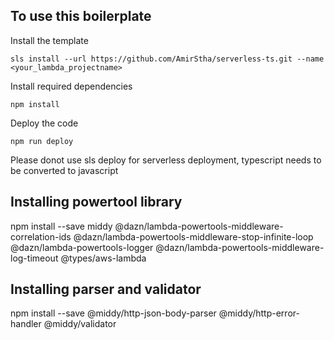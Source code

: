 ## To use this boilerplate

Install the template

```
sls install --url https://github.com/AmirStha/serverless-ts.git --name <your_lambda_projectname>
```

Install required dependencies

```
npm install
```

Deploy the code

```
npm run deploy
```

Please donot use sls deploy for serverless deployment, typescript needs to be converted to javascript

## Installing powertool library

npm install --save middy @dazn/lambda-powertools-middleware-correlation-ids @dazn/lambda-powertools-middleware-stop-infinite-loop @dazn/lambda-powertools-logger @dazn/lambda-powertools-middleware-log-timeout @types/aws-lambda

## Installing parser and validator

npm install --save @middy/http-json-body-parser @middy/http-error-handler @middy/validator
